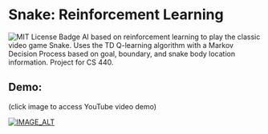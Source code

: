# Snake: Reinforcement Learning
![MIT License Badge](https://img.shields.io/badge/license-MIT-green)
AI based on reinforcement learning to play the classic video game Snake. Uses the TD Q-learning algorithm with a Markov Decision Process based on goal, boundary, and snake body location information. Project for CS 440.

## Demo:
(click image to access YouTube video demo)

[![IMAGE_ALT](https://img.youtube.com/vi/-Ez1RkZu0IA/0.jpg)](https://youtu.be/-Ez1RkZu0IA)
